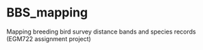 # BBS_mapping
Mapping breeding bird survey distance bands and species records (EGM722 assignment project)
